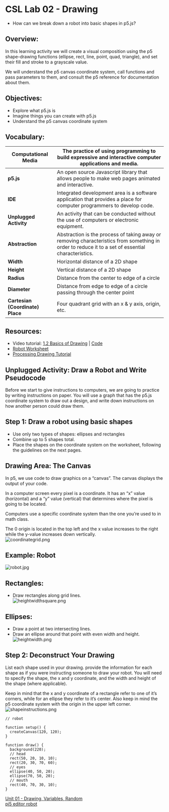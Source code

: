 # CSL Lab 02 - Drawing 
 
* How can we break down a robot into basic shapes in p5.js?

## Overview:
In this learning activity we will create a visual composition using the p5 shape-drawing functions (ellipse, rect, line, point, quad, triangle), and set their fill and stroke to a grayscale value.

We will understand the p5 canvas coordinate system, call functions and pass parameters to them, and consult the p5 reference for documentation about them.

## Objectives:
* Explore what p5.js is
* Imagine things you can create with p5.js
* Understand the p5 canvas coordinate system

## Vocabulary:

| **Computational Media** | The practice of using programming to build expressive and interactive computer applications and media. | 
| --- | --- |
| **p5.js** | An open source Javascript library that allows people to make web pages animated and interactive. | 
| **IDE** | Integrated development area is a software application that provides a place for computer programmers to develop code. | 
| **Unplugged Activity** | An activity that can be conducted without the use of computers or electronic equipment. | 
| **Abstraction** | Abstraction is the process of taking away or removing characteristics from something in order to reduce it to a set of essential characteristics. | 
| **Width** | Horizontal distance of a 2D shape | 
| **Height** | Vertical distance of a 2D shape | 
| **Radius** | Distance from the center to edge of a circle | 
| **Diameter** | Distance from edge to edge of a circle passing through the center point | 
| **Cartesian (Coordinate) Place** | Four quadrant grid with an x & y axis, origin, etc. | 

## Resources:
* Video tutorial: [1.2 Basics of Drawing](https://www.youtube.com/watch?v=D1ELEeIs0j8) | [Code](https://github.com/CodingRainbow/Rainbow-Code/tree/master/p5.js/1.1_p5.js_basics_of_drawing)
* [Robot Worksheet](https://drive.google.com/file/d/1ZmERZDHhM4A7TB27mQcxrcPJeAi5Z0m8/view?usp=sharing)
* [Processing Drawing Tutorial](https://processing.org/tutorials/drawing/)

## Unplugged Activity: Draw a Robot and Write Pseudocode
Before we start to give instructions to computers, we are going to practice by writing instructions on paper. You will use a graph that has the p5.js coordinate system to draw out a design, and write down instructions on how another person could draw them.

## Step 1: Draw a robot using basic shapes
* Use only two types of shapes: ellipses and rectangles
* Combine up to 5 shapes total.
* Place the shapes on the coordinate system on the worksheet, following the guidelines on the next pages.

## Drawing Area: The Canvas
In p5, we use code to draw graphics on a “canvas”. The canvas displays the output of your code.

In a computer screen every pixel is a coordinate. It has an “x” value (horizontal) and a “y” value (vertical) that determines where the pixel is going to be located.

Computers use a specific coordinate system than the one you’re used to in math class.

The 0 origin is located in the top left and the x value increases to the right while the y-value increases down vertically.  
![coordinategrid.png](https://nycdoe-cs4all.github.io/images/lessons/unit_1/1.1/coordinategrid.png)

## Example: Robot  
![robot.jpg](https://nycdoe-cs4all.github.io/images/lessons/unit_1/1.1/robot.png)

## Rectangles:
* Draw rectangles along grid lines.  
![heightwidthsquare.png](https://nycdoe-cs4all.github.io/images/lessons/unit_1/1.1/heightwidthsquare.png)

## Ellipses:
* Draw a point at two intersecting lines.
* Draw an ellipse around that point with even width and height.  
![heightwidth.png](https://nycdoe-cs4all.github.io/images/lessons/unit_1/1.1/heightwidth.png)

## Step 2: Deconstruct Your Drawing
List each shape used in your drawing.  provide the information for each shape as if you were instructing someone to draw your robot. You will need to specify the shape, the x and y coordinate, and the width and height of the shape (where applicable).

Keep in mind that the x and y coordinate of a rectangle refer to one of it’s corners, while for an ellipse they refer to it’s center. Also keep in mind the p5 coordinate system with the origin in the upper left corner.  
![shapeinstructions.png](https://nycdoe-cs4all.github.io/images/lessons/unit_1/1.1/shapeinstructions.png)  
```
// robot

function setup() {
  createCanvas(120, 120);
}

function draw() { 
  background(220);
  // head
  rect(50, 20, 10, 10);
  rect(20, 30, 70, 60);
  // eyes
  ellipse(40, 50, 20);
  ellipse(70, 50, 20);
  // mouth
  rect(40, 70, 30, 10);
}

```



[Unit 01 - Drawing, Variables, Random](https://nycdoe-cs4all.github.io/units/1/lessons/lesson_1.1)  
[pj5 editor robot](https://editor.p5js.org/grgry13/sketches/3-xkEYr0B)

